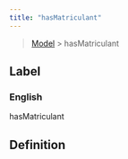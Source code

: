 ```yaml
---
title: "hasMatriculant"
---
```


> [Model](./../) > hasMatriculant

## Label

### English
hasMatriculant


## Definition



    
